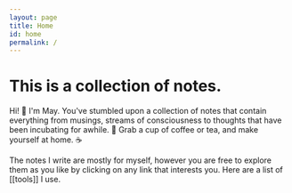 ```yaml
---
layout: page
title: Home
id: home
permalink: /
---
```


# This is a collection of notes.

<p>Hi! 👋 I'm May. You've stumbled upon a collection of notes that contain everything from musings, streams of consciousness to thoughts that have been incubating for awhile. 🧠 Grab a cup of coffee or tea, and make yourself at home. ☕️ </p>

<p>The notes I write are mostly for myself, however you are free to explore them as you like by clicking on any link that interests you. Here are a list of [[tools]] I use. </p>




<style>
  .wrapper {
    max-width: 58em;
  }
</style>
